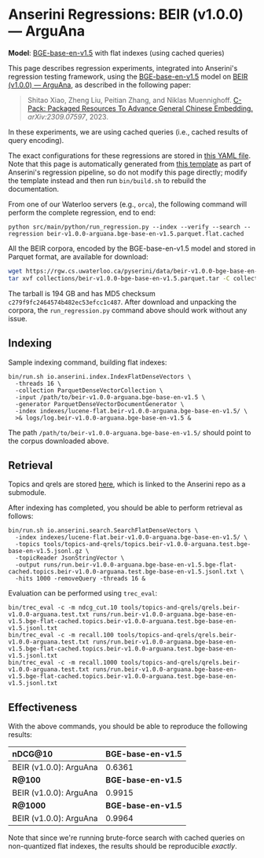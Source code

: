 # Anserini Regressions: BEIR (v1.0.0) &mdash; ArguAna

**Model**: [BGE-base-en-v1.5](https://huggingface.co/BAAI/bge-base-en-v1.5) with flat indexes (using cached queries)

This page describes regression experiments, integrated into Anserini's regression testing framework, using the [BGE-base-en-v1.5](https://huggingface.co/BAAI/bge-base-en-v1.5) model on [BEIR (v1.0.0) &mdash; ArguAna](http://beir.ai/), as described in the following paper:

> Shitao Xiao, Zheng Liu, Peitian Zhang, and Niklas Muennighoff. [C-Pack: Packaged Resources To Advance General Chinese Embedding.](https://arxiv.org/abs/2309.07597) _arXiv:2309.07597_, 2023.

In these experiments, we are using cached queries (i.e., cached results of query encoding).

The exact configurations for these regressions are stored in [this YAML file](../../src/main/resources/regression/beir-v1.0.0-arguana.bge-base-en-v1.5.parquet.flat.cached.yaml).
Note that this page is automatically generated from [this template](../../src/main/resources/docgen/templates/beir-v1.0.0-arguana.bge-base-en-v1.5.parquet.flat.cached.template) as part of Anserini's regression pipeline, so do not modify this page directly; modify the template instead and then run `bin/build.sh` to rebuild the documentation.

From one of our Waterloo servers (e.g., `orca`), the following command will perform the complete regression, end to end:

```
python src/main/python/run_regression.py --index --verify --search --regression beir-v1.0.0-arguana.bge-base-en-v1.5.parquet.flat.cached
```

All the BEIR corpora, encoded by the BGE-base-en-v1.5 model and stored in Parquet format, are available for download:

```bash
wget https://rgw.cs.uwaterloo.ca/pyserini/data/beir-v1.0.0-bge-base-en-v1.5.parquet.tar -P collections/
tar xvf collections/beir-v1.0.0-bge-base-en-v1.5.parquet.tar -C collections/
```

The tarball is 194 GB and has MD5 checksum `c279f9fc2464574b482ec53efcc1c487`.
After download and unpacking the corpora, the `run_regression.py` command above should work without any issue.

## Indexing

Sample indexing command, building flat indexes:

```
bin/run.sh io.anserini.index.IndexFlatDenseVectors \
  -threads 16 \
  -collection ParquetDenseVectorCollection \
  -input /path/to/beir-v1.0.0-arguana.bge-base-en-v1.5 \
  -generator ParquetDenseVectorDocumentGenerator \
  -index indexes/lucene-flat.beir-v1.0.0-arguana.bge-base-en-v1.5/ \
  >& logs/log.beir-v1.0.0-arguana.bge-base-en-v1.5 &
```

The path `/path/to/beir-v1.0.0-arguana.bge-base-en-v1.5/` should point to the corpus downloaded above.

## Retrieval

Topics and qrels are stored [here](https://github.com/castorini/anserini-tools/tree/master/topics-and-qrels), which is linked to the Anserini repo as a submodule.

After indexing has completed, you should be able to perform retrieval as follows:

```
bin/run.sh io.anserini.search.SearchFlatDenseVectors \
  -index indexes/lucene-flat.beir-v1.0.0-arguana.bge-base-en-v1.5/ \
  -topics tools/topics-and-qrels/topics.beir-v1.0.0-arguana.test.bge-base-en-v1.5.jsonl.gz \
  -topicReader JsonStringVector \
  -output runs/run.beir-v1.0.0-arguana.bge-base-en-v1.5.bge-flat-cached.topics.beir-v1.0.0-arguana.test.bge-base-en-v1.5.jsonl.txt \
  -hits 1000 -removeQuery -threads 16 &
```

Evaluation can be performed using `trec_eval`:

```
bin/trec_eval -c -m ndcg_cut.10 tools/topics-and-qrels/qrels.beir-v1.0.0-arguana.test.txt runs/run.beir-v1.0.0-arguana.bge-base-en-v1.5.bge-flat-cached.topics.beir-v1.0.0-arguana.test.bge-base-en-v1.5.jsonl.txt
bin/trec_eval -c -m recall.100 tools/topics-and-qrels/qrels.beir-v1.0.0-arguana.test.txt runs/run.beir-v1.0.0-arguana.bge-base-en-v1.5.bge-flat-cached.topics.beir-v1.0.0-arguana.test.bge-base-en-v1.5.jsonl.txt
bin/trec_eval -c -m recall.1000 tools/topics-and-qrels/qrels.beir-v1.0.0-arguana.test.txt runs/run.beir-v1.0.0-arguana.bge-base-en-v1.5.bge-flat-cached.topics.beir-v1.0.0-arguana.test.bge-base-en-v1.5.jsonl.txt
```

## Effectiveness

With the above commands, you should be able to reproduce the following results:

| **nDCG@10**                                                                                                  | **BGE-base-en-v1.5**|
|:-------------------------------------------------------------------------------------------------------------|-----------|
| BEIR (v1.0.0): ArguAna                                                                                       | 0.6361    |
| **R@100**                                                                                                    | **BGE-base-en-v1.5**|
| BEIR (v1.0.0): ArguAna                                                                                       | 0.9915    |
| **R@1000**                                                                                                   | **BGE-base-en-v1.5**|
| BEIR (v1.0.0): ArguAna                                                                                       | 0.9964    |

Note that since we're running brute-force search with cached queries on non-quantized flat indexes, the results should be reproducible _exactly_.
